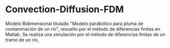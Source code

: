 # Convection-Diffusion-FDM
Modelo Bidimensional titulado "Modelo parabólico para pluma de contaminación de un río", resuelto por el método de diferencias finitas en Matlab. 
Se realiza una simulación por el método de diferencias finitas de un tramo de un río, 


